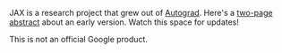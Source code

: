 JAX is a research project that grew out of [Autograd](https://github.com/hips/autograd).
Here's a [two-page abstract](https://www.sysml.cc/doc/146.pdf) about an early version.
Watch this space for updates!

This is not an official Google product.
